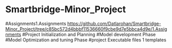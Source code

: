 # Smartbridge-Minor_Project
#Assignments1.Assignments
https://github.com/Datlarohan/Smartbridge-Minor_Project/tree/c85bc572d4bbbf11536660f9cbe9d7e5bbca4d9e/1.Assignments
#Project Initialization and Planning
#Model development Phase
#Model Optimization and tuning Phase
#project Executable files 1 templates
#
